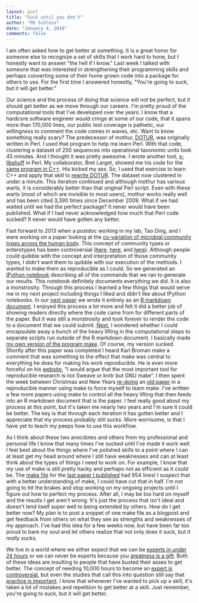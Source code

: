 ```yaml
---
layout: post
title: "Suck until you don't"
author: "PD Schloss"
date: "January 4, 2016"
comments: false
---
```


I am often asked how to get better at something. It is a great honor for someone else to recognize a set of skills that I work hard to hone, but I honestly want to answer "the hell if I know." Last week I talked with someone that was interested in strengthening their programming skills and perhaps converting some of their home grown code into a package for others to use. For the first time I answered honestly, "You're going to suck, but it will get better."

Our science and the process of doing that science will not be perfect, but it should get better as we move through our careers. I'm pretty proud of the computational tools that I've developed over the years. I know that a hardcore software engineer would cringe at some of our code, that it spans more than 170,000 lines, our public test coverage is pathetic, our willingness to comment the code comes in waves, etc. Want to know something really scary? The predecessor of mothur, [DOTUR](https://www.ncbi.nlm.nih.gov/pubmed/15746353), was originally written in Perl. I used that program to help me learn Perl. With that code, clustering a dataset of 250 sequences into operational taxonomic units took 45 minutes. And I thought it was pretty awesome. I wrote another tool, [s-libshuff](https://www.ncbi.nlm.nih.gov/pubmed/15345436) in Perl. My collaborator, Bret Larget, showed me his code for the [same program in C++](https://github.com/mothur/slibshuff). His kicked my ass. So, I used that exercise to learn C++ and apply that skill to [rewrite DOTUR](https://github.com/mothur/DOTUR). The dataset now clustered in under a minute. This iteration continued and although mothur has various warts, it is considerably better than that original Perl script. Even with these warts (most of which are invisible to most users), mothur works really well and has been cited 3,390 times since December 2009. What if we had waited until we had the perfect package? It never would have been published. What if I had never acknowledged how much that Perl code sucked? It never would have gotten any better.

Fast forward to 2013 when a postdoc working in my lab, Tao Ding, and I were working on a paper looking at the [co-variation of microbial community types across the human body](https://www.ncbi.nlm.nih.gov/pubmed/24739969). This concept of community types or enterotypes has been controversial ([here](https://www.ncbi.nlm.nih.gov/pubmed/23326225), [here](https://www.ncbi.nlm.nih.gov/pubmed/25299329), and [here](https://www.ncbi.nlm.nih.gov/pubmed/23066529)). Although people could quibble with the concept and interpretation of those community types, I didn't want them to quibble with our execution of the methods. I wanted to make them as reproducible as I could. So we generated an [IPython notebook](https://gist.github.com/pschloss/9815766#file-notebook-ipynb) describing all of the commands that we ran to generate our results. This notebook definitely documents everything we did. It is also a monstrosity. Through this process I learned a few things that would serve me in my next project including things I liked and didn't like about IPython notebooks. In our [next paper](https://www.ncbi.nlm.nih.gov/pubmed/25362056) we wrote it entirely as an [R markdown document](https://github.com/SchlossLab/Baxter_WildMice_AEM_2014). I enjoyed this process a lot more and felt it did a better job of showing readers directly where the code came from for different parts of the paper. But it was still a monstrosity and took forever to render the code to a document that we could submit. [Next](https://peerj.com/preprints/778/), I wondered whether I could encapsulate away a bunch of the heavy lifting in the computational steps to separate scripts run outside of the R markdown document. I basically made [my own version of the program make](https://github.com/SchlossLab/Schloss_PacBio16S_PeerJ_2015/blob/master/write.paper). Of course, my version sucked. Shortly after this paper was completed I heard Karl Broman make a comment that was something to the effect that make was central to everything he does for making his work reproducible. He is even more forceful on his [website](https://kbroman.org/minimal_make/), "I would argue that the most important tool for reproducible research is not Sweave or knitr but GNU make". I then spent the week between Christmas and New Years [re-doing](https://github.com/SchlossLab/Kozich_MiSeqSOP_AEM_2013) an [old paper](https://www.ncbi.nlm.nih.gov/pubmed/23793624) in a reproducible manner using make to force myself to learn make. I've written a few more papers using make to control all the heavy lifting that then feeds into an R markdown document that is the paper. I feel really good about my process at this point, but it's taken me nearly two years and I'm sure it could be better. The key is that through each iteration it has gotten better and I appreciate that my process probably still sucks. More worrisome, is that I have yet to teach my peeps how to use this workflow.

As I think about these two anecdotes and others from my professional and personal life I know that many times I've sucked until I've made it work well. I feel best about the things where I've polished skills to a point where I can at least get my head around where I still have weaknesses and can at least think about the types of things I need to work on. For example, I know that my use of make is still pretty hacky and perhaps not as efficient as it could be. The [make file](https://github.com/SchlossLab/Schloss_Cluster_PeerJ_2015/blob/master/Makefile) for the [last paper I published](https://peerj.com/articles/1487/) had 954 lines! I suspect that with a better understanding of make, I could have cut that in half. I'm not going to hit the brakes and stop working on my ongoing projects until I figure out how to perfect my process. After all, I may be too hard on myself and the results I get aren't wrong. It's just the process that isn't ideal and doesn't lend itself super well to being extended by others. How do I get better now? My plan is to post a snippet of one make file as a blogpost and get feedback from others on what they see as strengths and weaknesses of my approach. I've had this idea for a few weeks now, but have been far too proud to bare my soul and let others realize that not only does it suck, but it *really* sucks.

We live in a world where we either expect that we can be [experts in under 24 hours](https://www.amazon.com/Sams-Teach-Yourself-Hours-Edition/dp/0672333317) or we can never be experts because you [greatness is a gift](https://www.amazon.com/Tiger-Woods-Gifted-Giving-Superstar/dp/0766035859). Both of these ideas are insulting to people that have busted their asses to get better. The concept of needing 10,000 hours to become an [expert is controversial](https://www.businessinsider.com/malcolm-gladwell-explains-the-10000-hour-rule-2014-6), but even the studies that call this into question still say that [practice is important](https://www.sciencedirect.com/science/article/pii/S0160289614000087). I know that whenever I've wanted to pick up a skill, it's taken a lot of mistakes and repetition to get better at a skill. Just remember, you're going to suck, but it will get better.
